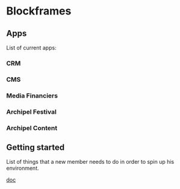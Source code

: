 # Blockframes

## Apps
List of current apps:
### CRM
### CMS
### Media Financiers
### Archipel Festival
### Archipel Content

## Getting started
List of things that a new member needs to do in order to spin up his environment.

[doc](https://www.notion.so/cascade8/Checklist-for-a-new-teammate-3e2e925e8e8b4d7f91bde02a5e0fd91d)